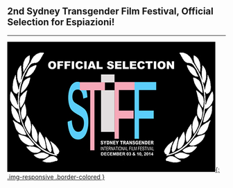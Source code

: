 ## 2nd Sydney Transgender Film Festival, Official Selection for Espiazioni!

---

[![STIFF](assets/img/stiff.jpg){: .img-responsive .border-colored }](http://cinewest.org/welcome/wp-content/uploads/2014/11/STIFF-2014-Catalogue.pdf)
